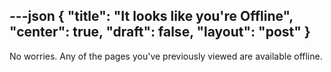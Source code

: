 ---json
{
  "title": "It looks like you're Offline",
  "center": true,
  "draft": false,
  "layout": "post"
}
---

No worries. Any of the pages you've previously viewed are available offline.